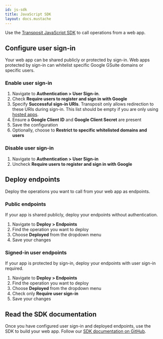 ```yaml
---
id: js-sdk
title: JavaScript SDK
layout: docs.mustache
---
```


Use the [Transposit JavaScript SDK](https://github.com/transposit/transposit-js-sdk) to call operations from a web app.

## Configure user sign-in

Your web app can be shared publicly or protected by sign-in. Web apps protected by sign-in can whitelist specific Google GSuite domains or specific users.

### Enable user sign-in

1. Navigate to **Authentication &gt; User Sign-in**.
2. Check **Require users to register and sign in with Google**
3. Specify **Successful sign-in URIs**.
Transposit only allows redirection to these URIs during sign-in. This list should be empty if you are only using [hosted apps](/building/hosted-apps).
4. Ensure a **Google Client ID** and **Google Client Secret** are present
5. Save the configuration
6. Optionally, choose to **Restrict to specific whitelisted domains and users**

### Disable user sign-in

1. Navigate to **Authentication &gt; User Sign-in**
2. Uncheck **Require users to register and sign in with Google**

## Deploy endpoints

Deploy the operations you want to call from your web app as endpoints.

### Public endpoints

If your app is shared publicly, deploy your endpoints without authentication.

1. Navigate to **Deploy &gt; Endpoints**
2. Find the operation you want to deploy
3. Choose **Deployed** from the dropdown menu
4. Save your changes

### Signed-in user endpoints

If your app is protected by sign-in, deploy your endpoints with user sign-in required.

1. Navigate to **Deploy &gt; Endpoints**
2. Find the operation you want to deploy
3. Choose **Deployed** from the dropdown menu
4. Check only **Require user sign-in**
5. Save your changes

## Read the SDK documentation

Once you have configured user sign-in and deployed endpoints, use the SDK to build your web app. Follow our [SDK documentation on GitHub](https://github.com/transposit/transposit-js-sdk).